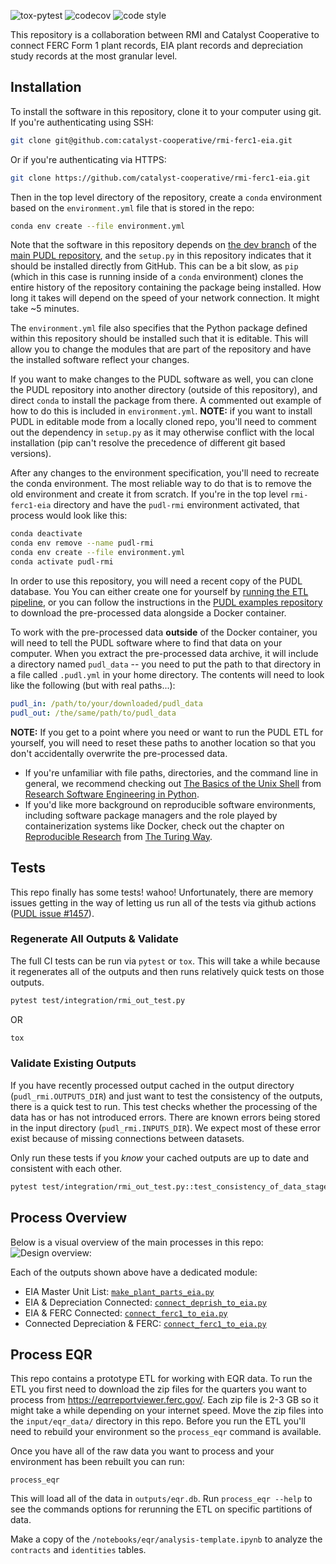 ![tox-pytest](https://github.com/catalyst-cooperative/rmi-ferc1-eia/actions/workflows/tox-pytest.yml/badge.svg)
![codecov](https://img.shields.io/codecov/c/github/catalyst-cooperative/rmi-ferc1-eia)
![code style](https://img.shields.io/badge/code%20style-black-000000.svg)

This repository is a collaboration between RMI and Catalyst Cooperative to connect FERC
Form 1 plant records, EIA plant records and depreciation study records at the most
granular level.

## Installation

To install the software in this repository, clone it to your computer using git. If
you're authenticating using SSH:

```sh
git clone git@github.com:catalyst-cooperative/rmi-ferc1-eia.git
```

Or if you're authenticating via HTTPS:

```sh
git clone https://github.com/catalyst-cooperative/rmi-ferc1-eia.git
```

Then in the top level directory of the repository, create a `conda` environment based on
the `environment.yml` file that is stored in the repo:

```sh
conda env create --file environment.yml
```

Note that the software in this repository depends on [the dev
branch](https://github.com/catalyst-cooperative/pudl/tree/dev) of the [main PUDL
repository](https://github.com/catalyst-cooperative/pudl), and the `setup.py` in this
repository indicates that it should be installed directly from GitHub. This can be a bit
slow, as `pip` (which in this case is running inside of a `conda` environment) clones
the entire history of the repository containing the package being installed. How long it
takes will depend on the speed of your network connection. It might take ~5 minutes.

The `environment.yml` file also specifies that the Python package defined within this
repository should be installed such that it is editable.  This will allow you to change
the modules that are part of the repository and have the installed software reflect your
changes.

If you want to make changes to the PUDL software as well, you can clone the PUDL
repository into another directory (outside of this repository), and direct `conda` to
install the package from there. A commented out example of how to do this is included
in `environment.yml`. **NOTE:** if you want to install PUDL in editable mode from a
locally cloned repo, you'll need to comment out the dependency in `setup.py` as it may
otherwise conflict with the local installation (pip can't resolve the precedence of
different git based versions).

After any changes to the environment specification, you'll need to recreate the conda
environment. The most reliable way to do that is to remove the old environment and
create it from scratch. If you're in the top level `rmi-ferc1-eia` directory and have
the `pudl-rmi` environment activated, that process would look like this:

```sh
conda deactivate
conda env remove --name pudl-rmi
conda env create --file environment.yml
conda activate pudl-rmi
```

In order to use this repository, you will need a recent copy of the PUDL database. You
You can either create one for yourself by [running the ETL
pipeline](https://catalystcoop-pudl.readthedocs.io/en/latest/dev/run_the_etl.html), or
you can follow the instructions in the [PUDL examples
repository](https://github.com/catalyst-cooperative/pudl-examples) to download the
pre-processed data alongside a Docker container.

To work with the pre-processed data **outside** of the Docker container, you will need
to tell the PUDL software where to find that data on your computer. When you extract the
pre-processed data archive, it will include a directory named `pudl_data` -- you need to
put the path to that directory in a file called `.pudl.yml` in your home directory. The
contents will need to look like the following (but with real paths...):

```yml
pudl_in: /path/to/your/downloaded/pudl_data
pudl_out: /the/same/path/to/pudl_data
```

**NOTE:** If you get to a point where you need or want to run the PUDL ETL for yourself,
you will need to reset these paths to another location so that you don't accidentally
overwrite the pre-processed data.

* If you're unfamiliar with file paths, directories, and the command line in general, we
  recommend checking out
  [The Basics of the Unix Shell](https://merely-useful.tech/py-rse/bash-basics.html) from
  [Research Software Engineering in Python](https://merely-useful.tech/py-rse/index.html).
* If you'd like more background on reproducible software environments, including
  software package managers and the role played by containerization systems like
  Docker, check out the chapter on
  [Reproducible Research](https://the-turing-way.netlify.app/reproducible-research/renv.html)
  from [The Turing Way](https://the-turing-way.netlify.app/welcome.html).

## Tests

This repo finally has some tests! wahoo! Unfortunately, there are memory issues
getting in the way of letting us run all of the tests via github actions
([PUDL issue #1457](https://github.com/catalyst-cooperative/pudl/issues/1457)).

### Regenerate All Outputs & Validate

The full CI tests can be run via `pytest` or `tox`. This will take a while because it regenerates all of the outputs and then runs relatively quick tests on those outputs.

```sh
pytest test/integration/rmi_out_test.py
```

OR

```sh
tox
```

### Validate Existing Outputs

If you have recently processed output cached in the output directory
(`pudl_rmi.OUTPUTS_DIR`) and just want to test the consistency of the outputs,
there is a quick test to run. This test checks whether the processing of the
data has or has not introduced errors. There are known errors being stored in
the input directory (`pudl_rmi.INPUTS_DIR`). We expect most of these error exist
because of missing connections between datasets.

Only run these tests if you *know* your cached outputs are up to date and consistent with each other.

```sh
pytest test/integration/rmi_out_test.py::test_consistency_of_data_stages
```


## Process Overview

Below is a visual overview of the main processes in this repo:
![Design overview:](https://github.com/catalyst-cooperative/rmi-ferc1-eia/blob/main/rmi_design.png?raw=true)

Each of the outputs shown above have a dedicated module:

* EIA Master Unit List: [`make_plant_parts_eia.py`](https://github.com/catalyst-cooperative/rmi-ferc1-eia/blob/master/make_plant_parts_eia.py)
* EIA & Depreciation Connected: [`connect_deprish_to_eia.py`](https://github.com/catalyst-cooperative/rmi-ferc1-eia/blob/master/connect_deprish_to_eia.py)
* EIA & FERC Connected: [`connect_ferc1_to_eia.py`](https://github.com/catalyst-cooperative/rmi-ferc1-eia/blob/master/connect_ferc1_to_eia.py)
* Connected Depreciation & FERC: [`connect_ferc1_to_eia.py`](https://github.com/catalyst-cooperative/rmi-ferc1-eia/blob/master/connect_ferc1_to_eia.py)

## Process EQR
This repo contains a prototype ETL for working with EQR data. To run the ETL you first need to download the zip files for the quarters you want to process from https://eqrreportviewer.ferc.gov/. Each zip file is 2-3 GB so it might take a while depending on your internet speed. Move the zip files into the `input/eqr_data/` directory in this repo. Before you run the ETL you'll need to rebuild your environment so the `process_eqr` command is available.

Once you have all of the raw data you want to process and your environment has been rebuilt you can run:
```
process_eqr
```
This will load all of the data in `outputs/eqr.db`. Run `process_eqr --help` to see the commands options for rerunning the ETL on specific partitions of data.

Make a copy of the `/notebooks/eqr/analysis-template.ipynb` to analyze the `contracts` and `identities` tables.

